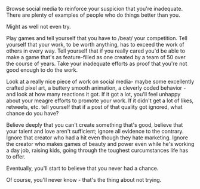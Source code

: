 Browse social media to reinforce your suspicion that you're inadequate. There are plenty of examples of people who do things better than you.

Might as well not even try.

Play games and tell yourself that you have to /beat/ your competition. Tell yourself that your work, to be worth anything, has to exceed the work of others in every way. Tell yourself that if you really cared you'd be able to make a game that's as feature-filled as one created by a team of 50 over the course of years. Take your inadequate efforts as proof that you're not good enough to do the work.

Look at a really nice piece of work on social media- maybe some excellently crafted pixel art, a buttery smooth animation, a cleverly coded behavior - and look at how many reactions it got. If it got a lot, you'll feel unhappy about your meagre efforts to promote your work. If it didn't get a lot of likes, retweets, etc. tell yourself that if a post of that quality got ignored, what chance do you have?

Believe deeply that you can't create something that's good, believe that your talent and love aren't sufficient; ignore all evidence to the contrary. Ignore that creator who had a hit even though they hate marketing. Ignore the creator who makes games of beauty and power even while he's working a day job, raising kids, going through the toughest curcumstances life has to offer.

Eventually, you'll start to believe that you never had a chance.

Of course, you'll never know - that's the thing about not trying.